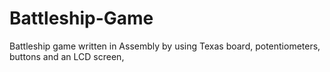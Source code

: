 # Battleship-Game
Battleship game written in Assembly by using Texas board, potentiometers, buttons and an LCD screen, 
